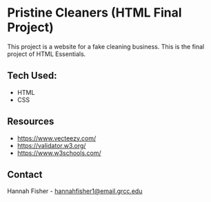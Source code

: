 # Pristine Cleaners (HTML Final Project)

This project is a website for a fake cleaning business. This is the final project of HTML Essentials.

## Tech Used:

* HTML
* CSS

## Resources

* https://www.vecteezy.com/
* https://validator.w3.org/
* https://www.w3schools.com/

## Contact
Hannah Fisher - hannahfisher1@email.grcc.edu
